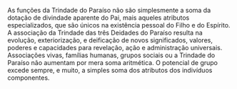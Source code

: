 ﻿As funções da Trindade do Paraíso não são simplesmente a soma da dotação de divindade aparente do Pai, mais aqueles atributos especializados, que são únicos na existência pessoal do Filho e do Espírito. A associação da Trindade das três Deidades do Paraíso resulta na evolução, exteriorização, e deificação de novos significados, valores, poderes e capacidades para revelação, ação e administração universais. Associações vivas, famílias humanas, grupos sociais ou a Trindade do Paraíso não aumentam por mera soma aritmética. O potencial de grupo excede sempre, e muito, a simples soma dos atributos dos indivíduos componentes.